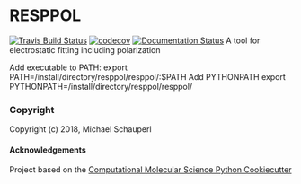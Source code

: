 RESPPOL
==============================
[//]: # (Badges)
[![Travis Build Status](https://api.travis-ci.com/MSchauperl/resppol.svg?branch=master)](https://travis-ci.com/MSchauperl/resppol)
[![codecov](https://codecov.io/gh/MSchauperl/resppol/branch/master/graph/badge.svg)](https://codecov.io/gh/MSchauperl/resppol/branch/master)
[![Documentation Status]( https://readthedocs.org/projects/resppol/badge/?version=latest)](https://resppol.readthedocs.io/en/latest/?badge=latest)
A tool for electrostatic fitting including polarization

Add executable to PATH:
export PATH=/install/directory/resppol/resppol/:$PATH
Add PYTHONPATH
export PYTHONPATH=/install/directory/resppol/resppol/

### Copyright

Copyright (c) 2018, Michael Schauperl


#### Acknowledgements
 
Project based on the 
[Computational Molecular Science Python Cookiecutter](https://github.com/molssi/cookiecutter-cms)
